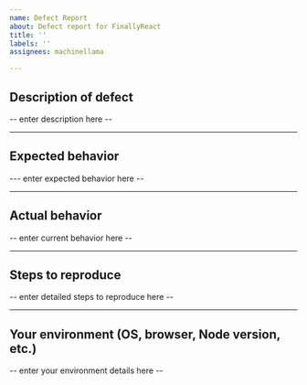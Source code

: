 ```yaml
---
name: Defect Report
about: Defect report for FinallyReact
title: ''
labels: ''
assignees: machinellama

---
```


## Description of defect
-- enter description here --

---

## Expected behavior
--- enter expected behavior here --

---

## Actual behavior
-- enter current behavior here --

---

## Steps to reproduce
-- enter detailed steps to reproduce here --

---

## Your environment (OS, browser, Node version, etc.)
-- enter your environment details here --
